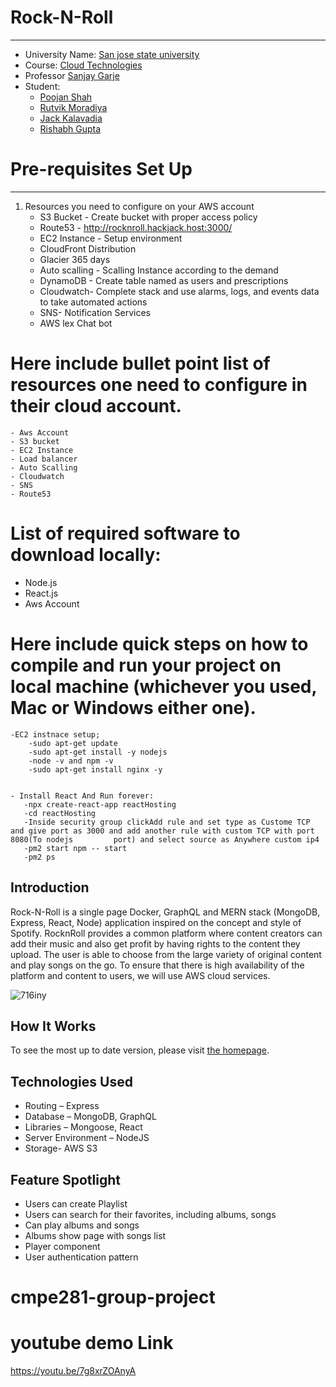 # Rock-N-Roll
---------------------
- University Name: [San jose state university](http://www.sjsu.edu/)
- Course: [Cloud Technologies](http://info.sjsu.edu/web-dbgen/catalog/courses/CMPE281.html)
- Professor [Sanjay Garje](https://www.linkedin.com/in/sanjaygarje/)
- Student: 
  - [Poojan Shah](https://www.linkedin.com/in/poojan-shah-2aa8b5136/)
  - [Rutvik Moradiya](https://www.linkedin.com/in/rutvik-moradiya-a6989312a/)
  - [Jack Kalavadia](https://www.linkedin.com/)
  - [Rishabh Gupta](https://www.linkedin.com/in/rishabhgupta95/)
  


# Pre-requisites Set Up
-----------------------
1. Resources you need to configure on your AWS account
    - S3 Bucket - Create bucket with proper access policy
    - Route53 - http://rocknroll.hackjack.host:3000/
    - EC2 Instance - Setup environment
    - CloudFront Distribution
    - Glacier 365 days 
    - Auto scalling - Scalling Instance according to the demand
    - DynamoDB - Create table named as users and prescriptions
    - Cloudwatch- Complete stack and use alarms, logs, and events data to take automated actions
    - SNS- Notification Services
    - AWS lex Chat bot 

# Here include bullet point list of resources one need to configure in their cloud account. 
    - Aws Account
    - S3 bucket
    - EC2 Instance
    - Load balancer
    - Auto Scalling
    - Cloudwatch
    - SNS 
    - Route53
    
    
# List of required software to download locally:
 - Node.js
 - React.js
 - Aws Account
 

# Here include quick steps on how to compile and run your project on local machine (whichever you used, Mac or Windows either one).

    -EC2 instnace setup;
        -sudo apt-get update
        -sudo apt-get install -y nodejs
        -node -v and npm -v
        -sudo apt-get install nginx -y
        
        
    - Install React And Run forever:
       -npx create-react-app reactHosting
       -cd reactHosting
       -Inside security group clickAdd rule and set type as Custome TCP and give port as 3000 and add another rule with custom TCP with port 8080(To nodejs         port) and select source as Anywhere custom ip4
       -pm2 start npm -- start
       -pm2 ps
    

## Introduction
Rock-N-Roll is a single page Docker, GraphQL and MERN stack (MongoDB, Express, React, Node) application inspired on the concept and style of Spotify. RocknRoll provides a common platform where content creators can add their music and also get profit by having rights to the content they upload. The user is able to choose from the large variety of original content and play songs on the go. To ensure that there is high availability of the platform and content to users, we will use AWS cloud services.

![716iny](https://user-images.githubusercontent.com/45978869/202560869-4301cb1f-6f92-4e95-b884-83daba89b7a6.gif)

## How It Works
To see the most up to date version, please visit [the homepage](http://rocknroll.hackjack.host:3000/).


## Technologies Used
* Routing – Express
* Database – MongoDB, GraphQL
* Libraries – Mongoose, React
* Server Environment – NodeJS
* Storage- AWS S3

## Feature Spotlight
* Users can create Playlist
* Users can search for their favorites, including albums, songs
* Can play albums and songs
* Albums show page with songs list
* Player component
* User authentication pattern

# cmpe281-group-project
# youtube demo Link
  https://youtu.be/7g8xrZOAnyA
